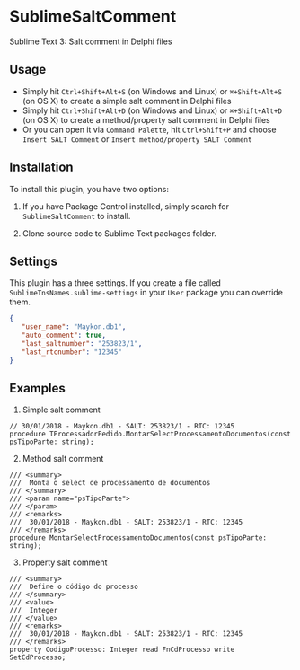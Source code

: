 # SublimeSaltComment
Sublime Text 3: Salt comment in Delphi files

## Usage

 - Simply hit `Ctrl+Shift+Alt+S` (on Windows and Linux) or `⌘+Shift+Alt+S` (on OS X) to create a simple salt comment in Delphi files
 - Simply hit `Ctrl+Shift+Alt+D` (on Windows and Linux) or `⌘+Shift+Alt+D` (on OS X) to create a method/property salt comment in Delphi files
 - Or you can open it via `Command Palette`, hit `Ctrl+Shift+P` and choose `Insert SALT Comment` or `Insert method/property SALT Comment`

## Installation

To install this plugin, you have two options:

1. If you have Package Control installed, simply search for `SublimeSaltComment` to install.

2. Clone source code to Sublime Text packages folder.

## Settings

This plugin has a three settings. If you create a file called `SublimeTnsNames.sublime-settings` in your `User` package you can override them.

``` JSON
{
   "user_name": "Maykon.db1",
   "auto_comment": true,
   "last_saltnumber": "253823/1",
   "last_rtcnumber": "12345"
}
```

## Examples


1. Simple salt comment

```
// 30/01/2018 - Maykon.db1 - SALT: 253823/1 - RTC: 12345
procedure TProcessadorPedido.MontarSelectProcessamentoDocumentos(const psTipoParte: string);
```

2. Method salt comment

```
/// <summary>
///  Monta o select de processamento de documentos
/// </summary>
/// <param name="psTipoParte">
/// </param>
/// <remarks>
///  30/01/2018 - Maykon.db1 - SALT: 253823/1 - RTC: 12345
/// </remarks>
procedure MontarSelectProcessamentoDocumentos(const psTipoParte: string);
```

3. Property salt comment

```
/// <summary>
///  Define o código do processo
/// </summary>
/// <value>
///  Integer
/// </value>
/// <remarks>
///  30/01/2018 - Maykon.db1 - SALT: 253823/1 - RTC: 12345
/// </remarks>
property CodigoProcesso: Integer read FnCdProcesso write SetCdProcesso;
```

